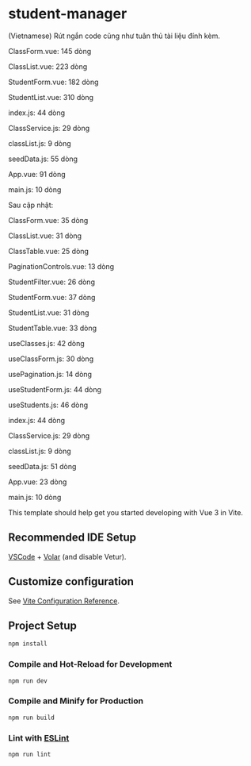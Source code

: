 # student-manager
(Vietnamese) Rút ngắn code cũng như tuân thủ tài liệu đính kèm.

ClassForm.vue: 145 dòng

ClassList.vue: 223 dòng

StudentForm.vue: 182 dòng

StudentList.vue: 310 dòng

index.js: 44 dòng

ClassService.js: 29 dòng

classList.js: 9 dòng

seedData.js: 55 dòng

App.vue: 91 dòng

main.js: 10 dòng


Sau cập nhật:

ClassForm.vue: 35 dòng

ClassList.vue: 31 dòng

ClassTable.vue: 25 dòng

PaginationControls.vue: 13 dòng

StudentFilter.vue: 26 dòng

StudentForm.vue: 37 dòng

StudentList.vue: 31 dòng

StudentTable.vue: 33 dòng

useClasses.js: 42 dòng

useClassForm.js: 30 dòng

usePagination.js: 14 dòng

useStudentForm.js: 44 dòng

useStudents.js: 46 dòng

index.js: 44 dòng

ClassService.js: 29 dòng

classList.js: 9 dòng

seedData.js: 51 dòng

App.vue: 23 dòng

main.js: 10 dòng


This template should help get you started developing with Vue 3 in Vite.

## Recommended IDE Setup

[VSCode](https://code.visualstudio.com/) + [Volar](https://marketplace.visualstudio.com/items?itemName=Vue.volar) (and disable Vetur).

## Customize configuration

See [Vite Configuration Reference](https://vite.dev/config/).

## Project Setup

```sh
npm install
```

### Compile and Hot-Reload for Development

```sh
npm run dev
```

### Compile and Minify for Production

```sh
npm run build
```

### Lint with [ESLint](https://eslint.org/)

```sh
npm run lint
```
